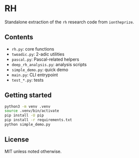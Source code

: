 # RH

Standalone extraction of the `rh` research code from `iontheprize`.

## Contents
- `rh.py`: core functions
- `twoadic.py`: 2-adic utilities
- `pascal.py`: Pascal-related helpers
- `deep_rh_analysis.py`: analysis scripts
- `simple_demo.py`: quick demo
- `main.py`: CLI entrypoint
- `test_*.py`: tests

## Getting started

```bash
python3 -m venv .venv
source .venv/bin/activate
pip install -U pip
pip install -r requirements.txt
python simple_demo.py
```

## License
MIT unless noted otherwise.

